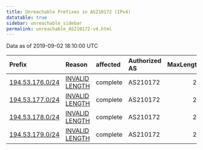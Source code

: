 ```yaml
---
title: Unreachable Prefixes in AS210172 (IPv4)
datatable: true
sidebar: unreachable_sidebar
permalink: unreachable_AS210172-v4.html
---
```


Data as of 2019-09-02 18:10:00 UTC


<div class="datatable-begin"></div>

| Prefix                                                   | Reason                                                                                                     | affected   | Authorized AS   |   MaxLength | Anchor                                         |   unreachable /24s |
|:---------------------------------------------------------|:-----------------------------------------------------------------------------------------------------------|:-----------|:----------------|------------:|:-----------------------------------------------|-------------------:|
| [194.53.176.0/24](https://stat.ripe.net/194.53.176.0/24) | [INVALID LENGTH](https://rpki-validator.ripe.net/announcement-preview?asn=AS210172&prefix=194.53.176.0/24) | complete   | AS210172        |          22 | [RIPE](unreachable_RIPE_NCC_RPKI_Root-v4.html) |                  1 |
| [194.53.177.0/24](https://stat.ripe.net/194.53.177.0/24) | [INVALID LENGTH](https://rpki-validator.ripe.net/announcement-preview?asn=AS210172&prefix=194.53.177.0/24) | complete   | AS210172        |          22 | [RIPE](unreachable_RIPE_NCC_RPKI_Root-v4.html) |                  1 |
| [194.53.178.0/24](https://stat.ripe.net/194.53.178.0/24) | [INVALID LENGTH](https://rpki-validator.ripe.net/announcement-preview?asn=AS210172&prefix=194.53.178.0/24) | complete   | AS210172        |          22 | [RIPE](unreachable_RIPE_NCC_RPKI_Root-v4.html) |                  1 |
| [194.53.179.0/24](https://stat.ripe.net/194.53.179.0/24) | [INVALID LENGTH](https://rpki-validator.ripe.net/announcement-preview?asn=AS210172&prefix=194.53.179.0/24) | complete   | AS210172        |          22 | [RIPE](unreachable_RIPE_NCC_RPKI_Root-v4.html) |                  1 |

<div class="datatable-end"></div>